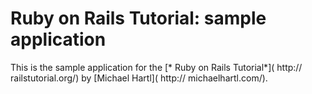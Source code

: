 # Ruby on Rails Tutorial: sample application 

This is the sample application for the [* Ruby on Rails Tutorial*]( http:// railstutorial.org/) 
by [Michael Hartl]( http:// michaelhartl.com/).
